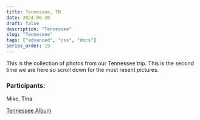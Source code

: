 ```yaml
---
title: Tennessee, TN
date: 2024-06-20
draft: false
description: "Tennessee"
slug: "Tennessee"
tags: ["advanced", "css", "docs"]
series_order: 19
---
```


This is the collection of photos from our Tennessee trip. This is the second time we are here so scroll down for the most resent pictures.

### Participants:
Mike, Tina

[Tennessee Album](https://photos.app.goo.gl/Lmg34CFGPC88Proi7)
